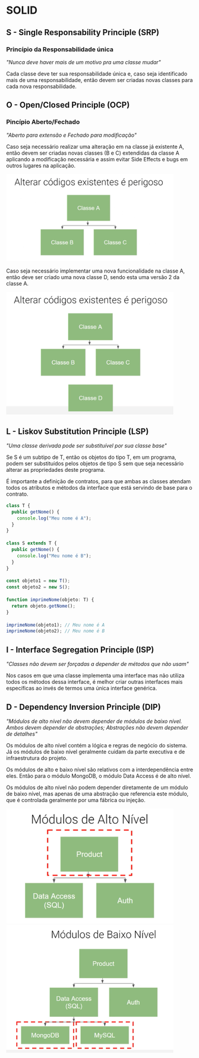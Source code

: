 # SOLID

## S - Single Responsability Principle (SRP)

### Princípio da Responsabilidade única

_"Nunca deve haver mais de um motivo pra uma classe mudar"_

Cada classe deve ter sua responsabilidade única e, caso seja identificado mais de uma responsabilidade, então devem ser criadas novas classes para cada nova responsabilidade.

## O - Open/Closed Principle (OCP)

### Pincípio Aberto/Fechado

_"Aberto para extensão e Fechado para modificação"_

Caso seja necessário realizar uma alteração em na classe já existente A, então devem ser criadas novas classes (B e C) extendidas da classe A aplicando a modificação necessária e assim evitar Side Effects e bugs em outros lugares na aplicação.

<img src="public/images/OCP-basic.png" style='max-width: 450px;'>

Caso seja necessário implementar uma nova funcionalidade na classe A, então deve ser criado uma nova classe D, sendo esta uma versão 2 da classe A.

<img src="public/images/OPC-v2.png" style='max-width: 450px;'>

## L - Liskov Substitution Principle (LSP)

_"Uma classe derivada pode ser substituível por sua classe base"_

Se S é um subtipo de T, então os objetos do tipo T, em um programa, podem ser substituídos pelos objetos de tipo S sem que seja necessário alterar as propriedades deste programa.

É importante a definição de contratos, para que ambas as classes atendam todos os atributos e métodos da interface que está servindo de base para o contrato.

```js
class T {
  public getNome() {
    console.log("Meu nome é A");
  }
}

class S extends T {
  public getNome() {
    console.log("Meu nome é B");
  }
}

const objeto1 = new T();
const objeto2 = new S();

function imprimeNome(objeto: T) {
  return objeto.getNome();
}

imprimeNome(objeto1); // Meu nome é A
imprimeNome(objeto2); // Meu nome é B
```

## I - Interface Segregation Principle (ISP)

_"Classes não devem ser forçadas a depender de métodos que não usam"_

Nos casos em que uma classe implementa uma interface mas não utiliza todos os métodos dessa interface, é melhor criar outras interfaces mais específicas ao invés de termos uma única interface genérica.

## D - Dependency Inversion Principle (DIP)

_"Módulos de alto nível não devem depender de módulos de baixo nível. Ambos devem depender de abstrações; Abstrações não devem depender de detalhes"_

Os módulos de alto nível contém a lógica e regras de negócio do sistema. Já os módulos de baixo nível geralmente cuidam da parte executiva e de infraestrutura do projeto.

Os módulos de alto e baixo nível são relativos com a interdependência entre eles. Então para o módulo MongoDB, o módulo Data Access é de alto nível.

Os módulos de alto nível não podem depender diretamente de um módulo de baixo nível, mas apenas de uma abstração que referencia este módulo, que é controlada geralmente por uma fábrica ou injeção.

<img src="public/images/DIP-high-level.png" style='max-width: 450px;'>
<img src="public/images/DIP-low-level.png" style='max-width: 450px;'>
